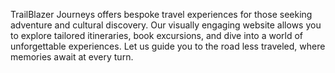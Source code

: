 TrailBlazer Journeys offers bespoke travel experiences for those seeking adventure and cultural discovery. Our visually engaging website allows you to explore tailored itineraries, book excursions, and dive into a world of unforgettable experiences. Let us guide you to the road less traveled, where memories await at every turn.

